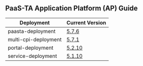 ## PaaS-TA Application Platform (AP) Guide

|Deployment|Current Version| 
|-------------|-------------|
|paasta-deployment| [5.7.6](https://github.com/PaaS-TA/paasta-deployment/releases/tag/v5.7.6) |  
|multi-cpi-deployment| [5.7.1](https://github.com/PaaS-TA/multi-cpi-deployment/releases/tag/v5.7.1) | 
|portal-deployment| [5.2.10](https://github.com/PaaS-TA/portal-deployment/releases/tag/v5.2.10) | 
|service-deployment| [5.1.10](https://github.com/PaaS-TA/service-deployment/releases/tag/v5.1.10)| 
